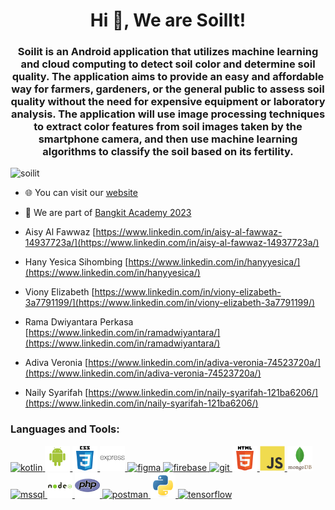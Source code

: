 <h1 align="center">Hi 👋, We are SoilIt!</h1>
<h3 align="center">Soilit is an Android application that utilizes machine learning and cloud computing to detect soil color and determine soil quality. The application aims to provide an easy and affordable way for farmers, gardeners, or the general public to assess soil quality without the need for expensive equipment or laboratory analysis. The application will use image processing techniques to extract color features from soil images taken by the smartphone camera, and then use machine learning algorithms to classify the soil based on its fertility.</h3>

<p align="left"> <img src="https://komarev.com/ghpvc/?username=soilit&label=Profile%20views&color=0e75b6&style=flat" alt="soilit" /> </p>

- 🌐 You can visit our [website](https://soilit.web.app/)

- 🔭 We are part of [Bangkit Academy 2023](https://bangkit.academy/)

- Aisy Al Fawwaz [https://www.linkedin.com/in/aisy-al-fawwaz-14937723a/](https://www.linkedin.com/in/aisy-al-fawwaz-14937723a/)

- Hany Yesica Sihombing [https://www.linkedin.com/in/hanyyesica/](https://www.linkedin.com/in/hanyyesica/)

- Viony Elizabeth [https://www.linkedin.com/in/viony-elizabeth-3a7791199/](https://www.linkedin.com/in/viony-elizabeth-3a7791199/)

- Rama Dwiyantara Perkasa [https://www.linkedin.com/in/ramadwiyantara/](https://www.linkedin.com/in/ramadwiyantara/)

- Adiva Veronia [https://www.linkedin.com/in/adiva-veronia-74523720a/](https://www.linkedin.com/in/adiva-veronia-74523720a/)

- Naily Syarifah [https://www.linkedin.com/in/naily-syarifah-121ba6206/](https://www.linkedin.com/in/naily-syarifah-121ba6206/)

<h3 align="left">Languages and Tools:</h3>
<p align="left"> <a href="https://kotlinlang.org" target="_blank" rel="noreferrer"> <img src="https://www.vectorlogo.zone/logos/kotlinlang/kotlinlang-icon.svg" alt="kotlin" width="40" height="40"/> </a> <a href="https://developer.android.com" target="_blank" rel="noreferrer"> <img src="https://raw.githubusercontent.com/devicons/devicon/master/icons/android/android-original-wordmark.svg" alt="android" width="40" height="40"/> </a> <a href="https://www.w3schools.com/css/" target="_blank" rel="noreferrer"> <img src="https://raw.githubusercontent.com/devicons/devicon/master/icons/css3/css3-original-wordmark.svg" alt="css3" width="40" height="40"/> </a> <a href="https://expressjs.com" target="_blank" rel="noreferrer"> <img src="https://raw.githubusercontent.com/devicons/devicon/master/icons/express/express-original-wordmark.svg" alt="express" width="40" height="40"/> </a> <a href="https://www.figma.com/" target="_blank" rel="noreferrer"> <img src="https://www.vectorlogo.zone/logos/figma/figma-icon.svg" alt="figma" width="40" height="40"/> </a> <a href="https://firebase.google.com/" target="_blank" rel="noreferrer"> <img src="https://www.vectorlogo.zone/logos/firebase/firebase-icon.svg" alt="firebase" width="40" height="40"/> </a> <a href="https://git-scm.com/" target="_blank" rel="noreferrer"> <img src="https://www.vectorlogo.zone/logos/git-scm/git-scm-icon.svg" alt="git" width="40" height="40"/> </a> <a href="https://www.w3.org/html/" target="_blank" rel="noreferrer"> <img src="https://raw.githubusercontent.com/devicons/devicon/master/icons/html5/html5-original-wordmark.svg" alt="html5" width="40" height="40"/> </a> <a href="https://developer.mozilla.org/en-US/docs/Web/JavaScript" target="_blank" rel="noreferrer"> <img src="https://raw.githubusercontent.com/devicons/devicon/master/icons/javascript/javascript-original.svg" alt="javascript" width="40" height="40"/> </a> <a href="https://www.mongodb.com/" target="_blank" rel="noreferrer"> <img src="https://raw.githubusercontent.com/devicons/devicon/master/icons/mongodb/mongodb-original-wordmark.svg" alt="mongodb" width="40" height="40"/> </a> <a href="https://www.microsoft.com/en-us/sql-server" target="_blank" rel="noreferrer"> <img src="https://www.svgrepo.com/show/303229/microsoft-sql-server-logo.svg" alt="mssql" width="40" height="40"/> </a> <a href="https://nodejs.org" target="_blank" rel="noreferrer"> <img src="https://raw.githubusercontent.com/devicons/devicon/master/icons/nodejs/nodejs-original-wordmark.svg" alt="nodejs" width="40" height="40"/> </a> <a href="https://www.php.net" target="_blank" rel="noreferrer"> <img src="https://raw.githubusercontent.com/devicons/devicon/master/icons/php/php-original.svg" alt="php" width="40" height="40"/> </a> <a href="https://postman.com" target="_blank" rel="noreferrer"> <img src="https://www.vectorlogo.zone/logos/getpostman/getpostman-icon.svg" alt="postman" width="40" height="40"/> </a> <a href="https://www.python.org" target="_blank" rel="noreferrer"> <img src="https://raw.githubusercontent.com/devicons/devicon/master/icons/python/python-original.svg" alt="python" width="40" height="40"/> </a> <a href="https://www.tensorflow.org" target="_blank" rel="noreferrer"> <img src="https://www.vectorlogo.zone/logos/tensorflow/tensorflow-icon.svg" alt="tensorflow" width="40" height="40"/> </a> </p>
